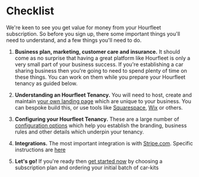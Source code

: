 # Checklist  

We're keen to see you get value for money from your Hourfleet subscription. So before you sign up, there some important things you'll need to understand, and a few things you'll need to do. 

1. **Business plan, marketing, customer care and insurance.** It should come as no surprise that having a great platform like Hourfleet is only a very small part of your business success. If you're establishing a car sharing business then you're going to need to spend plenty of time on these things. You can work on them while you prepare your Hourfleet tenancy as guided below.

1. **Understanding an Hourfleet Tenancy.** You will need to host, create and maintain [your own landing page](yoursite.html) which are unique to your business. You can bespoke build this, or use tools like [Squarespace](http://squarespace.com), [Wix](http://wix.com) or others.

1. **Configuring your Hourfleet Tenancy.** These are a large number of [configuration options](http://docs.hourfleet.com/youconfigure.html) which help you establish the branding, business rules and other details which underpin your tenancy. 

1. **Integrations.** The most important integration is with [Stripe.com](http://stripe.com). Specific instructions are [here](http://docs.hourfleet.com/youprovide.html)   

1. **Let's go!** If you're ready then [get started now](https://www.hourfleet.com/getstarted) by choosing a subscription plan and ordering your initial batch of car-kits   
